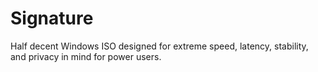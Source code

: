 # Signature
Half decent Windows ISO designed for extreme speed, latency, stability, and privacy in mind for power users.
